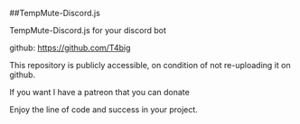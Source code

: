 
##TempMute-Discord.js

TempMute-Discord.js for your discord bot

github: https://github.com/T4big

This repository is publicly accessible, on condition of not re-uploading it on github.

If you want I have a patreon that you can donate

Enjoy the line of code and success in your project.

